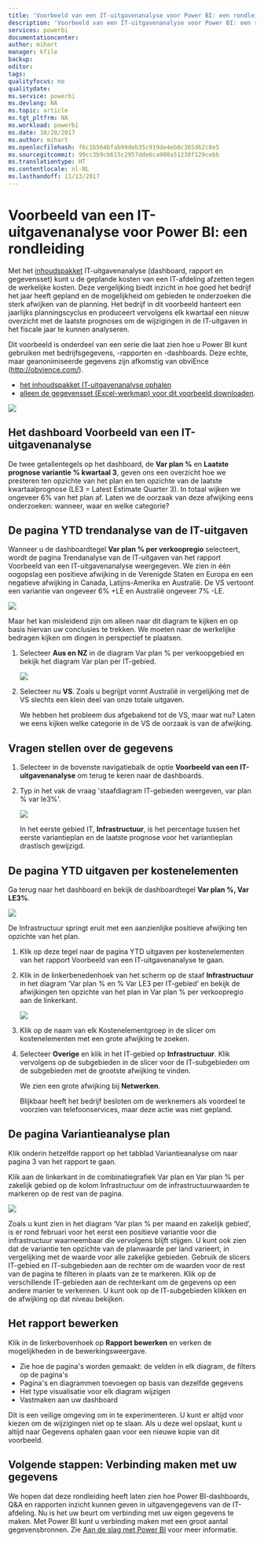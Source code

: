 ```yaml
---
title: 'Voorbeeld van een IT-uitgavenanalyse voor Power BI: een rondleiding'
description: 'Voorbeeld van een IT-uitgavenanalyse voor Power BI: een rondleiding'
services: powerbi
documentationcenter: 
author: mihart
manager: kfile
backup: 
editor: 
tags: 
qualityfocus: no
qualitydate: 
ms.service: powerbi
ms.devlang: NA
ms.topic: article
ms.tgt_pltfrm: NA
ms.workload: powerbi
ms.date: 10/28/2017
ms.author: mihart
ms.openlocfilehash: f6c1b564bfab99deb35c919de4eb0c365d62c8e5
ms.sourcegitcommit: 99cc3b9cb615c2957dde6ca908a51238f129cebb
ms.translationtype: HT
ms.contentlocale: nl-NL
ms.lasthandoff: 11/13/2017
---
```

# <a name="it-spend-analysis-sample-for-power-bi-take-a-tour"></a>Voorbeeld van een IT-uitgavenanalyse voor Power BI: een rondleiding
Met het [inhoudspakket](service-organizational-content-pack-introduction.md) IT-uitgavenanalyse (dashboard, rapport en gegevensset) kunt u de geplande kosten van een IT-afdeling afzetten tegen de werkelijke kosten. Deze vergelijking biedt inzicht in hoe goed het bedrijf het jaar heeft gepland en de mogelijkheid om gebieden te onderzoeken die sterk afwijken van de planning. Het bedrijf in dit voorbeeld hanteert een jaarlijks planningscyclus en produceert vervolgens elk kwartaal een nieuw overzicht met de laatste prognoses om de wijzigingen in de IT-uitgaven in het fiscale jaar te kunnen analyseren.

Dit voorbeeld is onderdeel van een serie die laat zien hoe u Power BI kunt gebruiken met bedrijfsgegevens, -rapporten en -dashboards. Deze echte, maar geanonimiseerde gegevens zijn afkomstig van obviEnce (<http://obvience.com/>).

* [het inhoudspakket IT-uitgavenanalyse ophalen](sample-tutorial-connect-to-the-samples.md)
* [alleen de gegevensset (Excel-werkmap) voor dit voorbeeld downloaden](http://go.microsoft.com/fwlink/?LinkId=529783).

![](media/sample-it-spend/it1.png)

## <a name="the-it-spend-analysis-sample-dashboard"></a>Het dashboard Voorbeeld van een IT-uitgavenanalyse
De twee getallentegels op het dashboard, de **Var plan %**  en **Laatste prognose variantie % kwartaal 3**, geven ons een overzicht hoe we presteren ten opzichte van het plan en ten opzichte van de laatste kwartaalprognose (LE3 = Latest Estimate Quarter 3). In totaal wijken we ongeveer 6% van het plan af. Laten we de oorzaak van deze afwijking eens onderzoeken: wanneer, waar en welke categorie?

## <a name="ytd-it-spend-trend-analysis-page"></a>De pagina YTD trendanalyse van de IT-uitgaven
Wanneer u de dashboardtegel **Var plan % per verkoopregio** selecteert, wordt de pagina Trendanalyse van de IT-uitgaven van het rapport Voorbeeld van een IT-uitgavenanalyse weergegeven. We zien in één oogopslag een positieve afwijking in de Verenigde Staten en Europa en een negatieve afwijking in Canada, Latijns-Amerika en Australië. De VS vertoont een variantie van ongeveer 6% +LE en Australië ongeveer 7% -LE.

![](media/sample-it-spend/it2.png)

Maar het kan misleidend zijn om alleen naar dit diagram te kijken en op basis hiervan uw conclusies te trekken. We moeten naar de werkelijke bedragen kijken om dingen in perspectief te plaatsen.

1. Selecteer **Aus en NZ** in de diagram Var plan % per verkoopgebied en bekijk het diagram Var plan per IT-gebied. 
   
   ![](media/sample-it-spend/it3.png)
2. Selecteer nu **VS**. Zoals u begrijpt vormt Australië in vergelijking met de VS slechts een klein deel van onze totale uitgaven.
   
    We hebben het probleem dus afgebakend tot de VS, maar wat nu? Laten we eens kijken welke categorie in de VS de oorzaak is van de afwijking.

## <a name="ask-questions-of-the-data"></a>Vragen stellen over de gegevens
1. Selecteer in de bovenste navigatiebalk de optie **Voorbeeld van een IT-uitgavenanalyse** om terug te keren naar de dashboards.
2. Typ in het vak de vraag 'staafdiagram IT-gebieden weergeven, var plan % var le3%'.
   
   ![](media/sample-it-spend/it4.png) 
   
   In het eerste gebied IT, **Infrastructuur**, is het percentage tussen het eerste variantieplan en de laatste prognose voor het variantieplan drastisch gewijzigd.

## <a name="ytd-spend-by-cost-elements-page"></a>De pagina YTD uitgaven per kostenelementen
Ga terug naar het dashboard en bekijk de dashboardtegel **Var plan %, Var LE3%**.

![](media/sample-it-spend/it5.png)

De Infrastructuur springt eruit met een aanzienlijke positieve afwijking ten opzichte van het plan.

1. Klik op deze tegel naar de pagina YTD uitgaven per kostenelementen van het rapport Voorbeeld van een IT-uitgavenanalyse te gaan.
2. Klik in de linkerbenedenhoek van het scherm op de staaf **Infrastructuur** in het diagram ‘Var plan % en % Var LE3 per IT-gebied’ en bekijk de afwijkingen ten opzichte van het plan in Var plan % per verkoopregio aan de linkerkant.
   
    ![](media/sample-it-spend/it6.png)
3. Klik op de naam van elk Kostenelementgroep in de slicer om kostenelementen met een grote afwijking te zoeken.
4. Selecteer **Overige** en klik in het IT-gebied op **Infrastructuur**. Klik vervolgens op de subgebieden in de slicer voor de IT-subgebieden om de subgebieden met de grootste afwijking te vinden.  
   
   We zien een grote afwijking bij **Netwerken**.
   
   Blijkbaar heeft het bedrijf besloten om de werknemers als voordeel te voorzien van telefoonservices, maar deze actie was niet gepland. 

## <a name="plan-variance-analysis-page"></a>De pagina Variantieanalyse plan
Klik onderin hetzelfde rapport op het tabblad Variantieanalyse om naar pagina 3 van het rapport te gaan.

Klik aan de linkerkant in de combinatiegrafiek Var plan en Var plan % per zakelijk gebied op de kolom Infrastructuur om de infrastructuurwaarden te markeren op de rest van de pagina.

![](media/sample-it-spend/it7.png)

Zoals u kunt zien in het diagram ‘Var plan % per maand en zakelijk gebied’, is er rond februari voor het eerst een positieve variantie voor die infrastructuur waarneembaar die vervolgens blijft stijgen. U kunt ook zien dat de variantie ten opzichte van de planwaarde per land varieert, in vergelijking met de waarde voor alle zakelijke gebieden. Gebruik de slicers IT-gebied en IT-subgebieden aan de rechter om de waarden voor de rest van de pagina te filteren in plaats van ze te markeren. Klik op de verschillende IT-gebieden aan de rechterkant om de gegevens op een andere manier te verkennen. U kunt ook op de IT-subgebieden klikken en de afwijking op dat niveau bekijken.

## <a name="edit-the-report"></a>Het rapport bewerken
Klik in de linkerbovenhoek op **Rapport bewerken** en verken de mogelijkheden in de bewerkingsweergave.

* Zie hoe de pagina's worden gemaakt: de velden in elk diagram, de filters op de pagina's
* Pagina's en diagrammen toevoegen op basis van dezelfde gegevens
* Het type visualisatie voor elk diagram wijzigen
* Vastmaken aan uw dashboard

Dit is een veilige omgeving om in te experimenteren. U kunt er altijd voor kiezen om de wijzigingen niet op te slaan. Als u deze wel opslaat, kunt u altijd naar Gegevens ophalen gaan voor een nieuwe kopie van dit voorbeeld.

## <a name="next-steps-connect-to-your-data"></a>Volgende stappen: Verbinding maken met uw gegevens
We hopen dat deze rondleiding heeft laten zien hoe Power BI-dashboards, Q&A en rapporten inzicht kunnen geven in uitgavengegevens van de IT-afdeling. Nu is het uw beurt om verbinding met uw eigen gegevens te maken. Met Power BI kunt u verbinding maken met een groot aantal gegevensbronnen. Zie [Aan de slag met Power BI](service-get-started.md) voor meer informatie.


